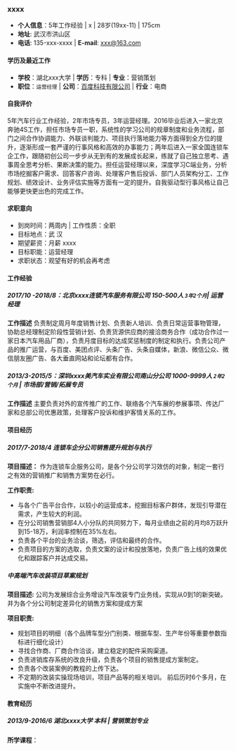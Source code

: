 ### xxxx

- **个人信息**：5年工作经验 | x | 28岁(19xx-11) | 175cm
- **地址**:  武汉市洪山区
- **电话**:  135-xxx-xxxx  |  **E-mail**: xxx@163.com

#### 学历及最近工作

- **学校**：湖北xxx大学  | **学历**：专科 | **专业**：营销策划
- **职位**：`运营经理` | **公司**：[百度科技有限公司](http://www.baidu.com/)  |  **行业**：电商

#### 自我评价

5年汽车行业工作经验，2年市场专员，3年运营经理。2016毕业后进入一家北京奔驰4S工作，担任市场专员一职，系统性的学习公司的规章制度和业务流程，部门之间合作协调能力、外联谈判能力、项目执行落地能力等方面得到全方位的提升，逐渐形成一套严谨的行事风格和高效的办事能力；两年后进入一家全国连锁车企工作，跟随初创公司一步步从无到有的发展成长起来，练就了自己独立思考、遇事周全思考分析、果断决策的能力。担任运营经理以来，深度学习C端业务，分析市场挖掘客户需求、回答客户咨询、处理客户售后投诉、部门人员架构分工、工作规划、绩效设计、业务评估实施等方面有一定的提升。自我驱动型行事风格让自己能够更快更出色的完成工作。

#### 求职意向

- 到岗时间：两周内  | 工作性质：全职
- 目标地点：武   汉
- 期望薪资：月薪 xxxx
- 目标职能：运营经理
- 求职状态：观望有好的机会再考虑

#### 工作经验

##### 2017/10 -2018/8：北京xxxx连锁汽车服务有限公司 150-500人 `3年2个月`| 运营经理

**工作描述**
负责制定周月年度销售计划、负责新人培训、负责日常运营事物管理，协助总经理制定阶段性营销计划、负责货源供应商的接洽商务合作（成功合作过一家日本汽车用品厂商），负责月度目标的达成奖惩制度的制定和执行。负责公司产品的推广运营，与百度、美团点评、头条广告、头条自媒体，新浪、微信公众、微信朋友圈广告、各大垂直网站和论坛都有合作。

##### 2013/3-2015/5：深圳xxxx美汽车实业有限公司南山分公司 1000-9999人 `2年2个月` | 市场部/营销/拓展专员

**工作描述**
主要负责对外的宣传推广的工作、联络各个汽车展的参展事项、传达厂家和总部公司优惠政策，处理客户投诉和维护客情关系的工作。

#### 项目经历

##### 2017/7-2018/4 连锁车企分公司销售提升规划与执行

**项目描述：**
作为连锁车企服务公司，是各个分公司学习效仿的对象，制定一套行之有效的营销推广和销售方案势在必行。

**工作职责:**

- 与各个广告平台合作，以较小的运营成本，挖掘目标客户群体，发现引导潜在需求，产生较大的利润。
- 在分公司销售营销部4人小分队的共同努力下，每月业绩由之前的月均8万跃升到15-18万，利润率控制在35%左右。
- 负责各个平台的业务洽谈，筛选，评估和最终的合作。
- 负责项目的方案的选取，负责文案的设计和投放落地，负责广告上线的效果优化和跟踪客户并达成交易。

##### 中高端汽车改装项目草案规划

**项目描述:**
公司为发展综合业务增设汽车改装专门业务线，实现从0到1的新突破。并为各个分公司制定差异化的销售方案和提成方案

**项目职责:**

- 规划项目的明细（各个品牌车型分门别类、根据车型、生产年份等重要参数指标进行细化设计）
- 寻找合作商、厂商合作洽谈，建立稳定的配件采购渠道。
- 负责进销库存系统的改良升级，负责各个项目的销售提成方案制定。
- 负责各个改装案例的教程的上传下达。
- 不定期的改装实操现场培训，项目产品等的相关培训。 前后历时6个多月，在实施中不断改进提升。

#### 教育经历

##### 2013/9-2016/6 湖北xxxx大学  本科 | 营销策划专业

**所学课程**：

